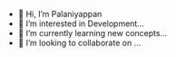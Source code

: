 - 👋 Hi, I’m Palaniyappan 
- 👀 I’m interested in Development...
- 🌱 I’m currently learning new concepts...
- 💞️ I’m looking to collaborate on ...

<!---
Palani10/Palani10 is a ✨ special ✨ repository because its `README.md` (this file) appears on your GitHub profile.
You can click the Preview link to take a look at your changes.
--->
